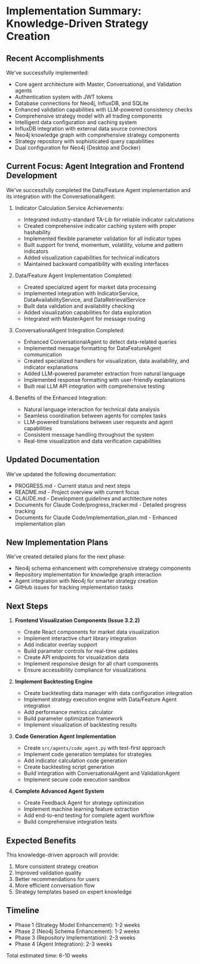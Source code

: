 # Implementation Summary: Knowledge-Driven Strategy Creation

## Recent Accomplishments

We've successfully implemented:
- Core agent architecture with Master, Conversational, and Validation agents
- Authentication system with JWT tokens
- Database connections for Neo4j, InfluxDB, and SQLite
- Enhanced validation capabilities with LLM-powered consistency checks
- Comprehensive strategy model with all trading components
- Intelligent data configuration and caching system
- InfluxDB integration with external data source connectors
- Neo4j knowledge graph with comprehensive strategy components
- Strategy repository with sophisticated query capabilities
- Dual configuration for Neo4j (Desktop and Docker)

## Current Focus: Agent Integration and Frontend Development

We've successfully completed the Data/Feature Agent implementation and its integration with the ConversationalAgent:

1. Indicator Calculation Service Achievements:
   - Integrated industry-standard TA-Lib for reliable indicator calculations
   - Created comprehensive indicator caching system with proper hashability
   - Implemented flexible parameter validation for all indicator types
   - Built support for trend, momentum, volatility, volume and pattern indicators
   - Added visualization capabilities for technical indicators
   - Maintained backward compatibility with existing interfaces

2. Data/Feature Agent Implementation Completed:
   - Created specialized agent for market data processing
   - Implemented integration with IndicatorService, DataAvailabilityService, and DataRetrievalService
   - Built data validation and availability checking
   - Added visualization capabilities for data exploration
   - Integrated with MasterAgent for message routing

3. ConversationalAgent Integration Completed:
   - Enhanced ConversationalAgent to detect data-related queries
   - Implemented message formatting for DataFeatureAgent communication
   - Created specialized handlers for visualization, data availability, and indicator explanations
   - Added LLM-powered parameter extraction from natural language
   - Implemented response formatting with user-friendly explanations
   - Built real LLM API integration with comprehensive testing

4. Benefits of the Enhanced Integration:
   - Natural language interaction for technical data analysis
   - Seamless coordination between agents for complex tasks
   - LLM-powered translations between user requests and agent capabilities
   - Consistent message handling throughout the system
   - Real-time visualization and data verification capabilities

## Updated Documentation

We've updated the following documentation:
- PROGRESS.md - Current status and next steps
- README.md - Project overview with current focus
- CLAUDE.md - Development guidelines and architecture notes
- Documents for Claude Code/progress_tracker.md - Detailed progress tracking
- Documents for Claude Code/implementation_plan.md - Enhanced implementation plan

## New Implementation Plans

We've created detailed plans for the next phase:
- Neo4j schema enhancement with comprehensive strategy components
- Repository implementation for knowledge graph interaction
- Agent integration with Neo4j for smarter strategy creation
- GitHub issues for tracking implementation tasks

## Next Steps

1. **Frontend Visualization Components (Issue 3.2.2)**
   - Create React components for market data visualization
   - Implement interactive chart library integration
   - Add indicator overlay support
   - Build parameter controls for real-time updates
   - Create API endpoints for visualization data
   - Implement responsive design for all chart components
   - Ensure accessibility compliance for visualizations

2. **Implement Backtesting Engine**
   - Create backtesting data manager with data configuration integration
   - Implement strategy execution engine with Data/Feature Agent integration
   - Add performance metrics calculator
   - Build parameter optimization framework
   - Implement visualization of backtesting results

3. **Code Generation Agent Implementation**
   - Create `src/agents/code_agent.py` with test-first approach
   - Implement code generation templates for strategies
   - Add indicator calculation code generation
   - Create backtesting script generation
   - Build integration with ConversationalAgent and ValidationAgent
   - Implement secure code execution sandbox

4. **Complete Advanced Agent System**
   - Create Feedback Agent for strategy optimization
   - Implement machine learning feature extraction
   - Add end-to-end testing for complete agent workflow
   - Build comprehensive integration tests

## Expected Benefits

This knowledge-driven approach will provide:
1. More consistent strategy creation
2. Improved validation quality
3. Better recommendations for users
4. More efficient conversation flow
5. Strategy templates based on expert knowledge

## Timeline

- Phase 1 (Strategy Model Enhancement): 1-2 weeks
- Phase 2 (Neo4j Schema Enhancement): 1-2 weeks
- Phase 3 (Repository Implementation): 2-3 weeks
- Phase 4 (Agent Integration): 2-3 weeks

Total estimated time: 6-10 weeks
